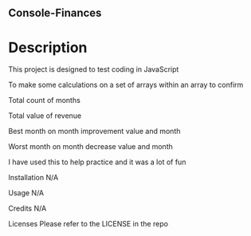 ## Console-Finances

# Description
This project is designed to test coding in JavaScript

To make some calculations on a set of arrays within an array to confirm

Total count of months

Total value of revenue

Best month on month improvement value and month

Worst month on month decrease value and month

I have used this to help practice and it was a lot of fun

Installation
N/A

Usage
N/A

Credits
N/A

Licenses
Please refer to the LICENSE in the repo